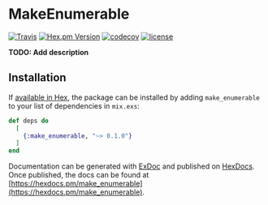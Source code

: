 # MakeEnumerable


[![Travis](https://img.shields.io/travis/basiliscos/ex-make_enumerable.svg)](https://travis-ci.org/basiliscos/ex-make_enumerable)
[![Hex.pm Version](http://img.shields.io/hexpm/v/make_enumerable.svg?style=flat)](https://hex.pm/packages/make_enumerable)
[![codecov](https://codecov.io/gh/basiliscos/ex-make_enumerable/badge.svg)](https://codecov.io/gh/basiliscos/ex-make_enumerable)
[![license](https://img.shields.io/github/license/basiliscos/ex-make_enumerable.svg)](https://github.com/basiliscos/ex-make_enumerable/blob/master/LICENSE)


**TODO: Add description**

## Installation

If [available in Hex](https://hex.pm/docs/publish), the package can be installed
by adding `make_enumerable` to your list of dependencies in `mix.exs`:

```elixir
def deps do
  [
    {:make_enumerable, "~> 0.1.0"}
  ]
end
```

Documentation can be generated with [ExDoc](https://github.com/elixir-lang/ex_doc)
and published on [HexDocs](https://hexdocs.pm). Once published, the docs can
be found at [https://hexdocs.pm/make_enumerable](https://hexdocs.pm/make_enumerable).

